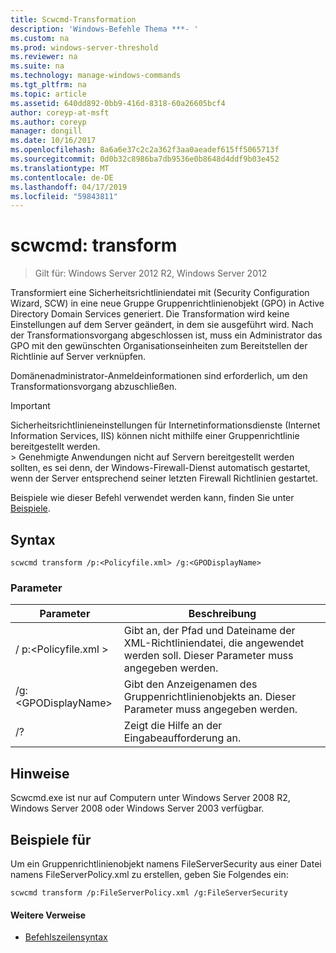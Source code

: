 ```yaml
---
title: Scwcmd-Transformation
description: 'Windows-Befehle Thema ***- '
ms.custom: na
ms.prod: windows-server-threshold
ms.reviewer: na
ms.suite: na
ms.technology: manage-windows-commands
ms.tgt_pltfrm: na
ms.topic: article
ms.assetid: 640dd892-0bb9-416d-8318-60a26605bcf4
author: coreyp-at-msft
ms.author: coreyp
manager: dongill
ms.date: 10/16/2017
ms.openlocfilehash: 8a6a6e37c2c2a362f3aa0aeadef615ff5065713f
ms.sourcegitcommit: 0d0b32c8986ba7db9536e0b8648d4ddf9b03e452
ms.translationtype: MT
ms.contentlocale: de-DE
ms.lasthandoff: 04/17/2019
ms.locfileid: "59843811"
---
```

# <a name="scwcmd-transform"></a>scwcmd: transform

> Gilt für: Windows Server 2012 R2, Windows Server 2012

Transformiert eine Sicherheitsrichtliniendatei mit (Security Configuration Wizard, SCW) in eine neue Gruppe Gruppenrichtlinienobjekt (GPO) in Active Directory Domain Services generiert. Die Transformation wird keine Einstellungen auf dem Server geändert, in dem sie ausgeführt wird. Nach der Transformationsvorgang abgeschlossen ist, muss ein Administrator das GPO mit den gewünschten Organisationseinheiten zum Bereitstellen der Richtlinie auf Server verknüpfen.

Domänenadministrator-Anmeldeinformationen sind erforderlich, um den Transformationsvorgang abzuschließen.

> [!IMPORTANT]
> Sicherheitsrichtlinieneinstellungen für Internetinformationsdienste (Internet Information Services, IIS) können nicht mithilfe einer Gruppenrichtlinie bereitgestellt werden.</br>> Genehmigte Anwendungen nicht auf Servern bereitgestellt werden sollten, es sei denn, der Windows-Firewall-Dienst automatisch gestartet, wenn der Server entsprechend seiner letzten Firewall Richtlinien gestartet.

Beispiele wie dieser Befehl verwendet werden kann, finden Sie unter [Beispiele](#BKMK_Examples).

## <a name="syntax"></a>Syntax

```
scwcmd transform /p:<Policyfile.xml> /g:<GPODisplayName>
```

### <a name="parameters"></a>Parameter

|Parameter|Beschreibung|
|---------|-----------|
|/ p:\<Policyfile.xml >|Gibt an, der Pfad und Dateiname der XML-Richtliniendatei, die angewendet werden soll. Dieser Parameter muss angegeben werden.|
|/g:\<GPODisplayName>|Gibt den Anzeigenamen des Gruppenrichtlinienobjekts an. Dieser Parameter muss angegeben werden.|
|/?|Zeigt die Hilfe an der Eingabeaufforderung an.|

## <a name="remarks"></a>Hinweise

Scwcmd.exe ist nur auf Computern unter Windows Server 2008 R2, Windows Server 2008 oder Windows Server 2003 verfügbar.

## <a name="BKMK_Examples"></a>Beispiele für

Um ein Gruppenrichtlinienobjekt namens FileServerSecurity aus einer Datei namens FileServerPolicy.xml zu erstellen, geben Sie Folgendes ein:
```
scwcmd transform /p:FileServerPolicy.xml /g:FileServerSecurity
```

#### <a name="additional-references"></a>Weitere Verweise

-   [Befehlszeilensyntax](command-line-syntax-key.md)